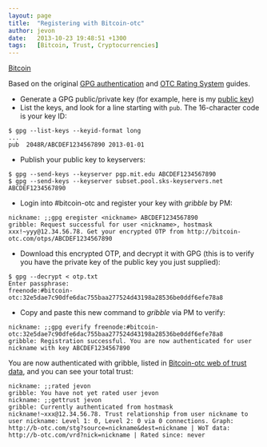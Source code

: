 ```yaml
---
layout: page
title:  "Registering with Bitcoin-otc"
author: jevon
date:   2013-10-23 19:48:51 +1300
tags:   [Bitcoin, Trust, Cryptocurrencies]
---
```


[Bitcoin](Bitcoin.md)

Based on the original <a href="http://wiki.bitcoin-otc.com/wiki/GPG_authentication">GPG authentication</a> and <a href="http://wiki.bitcoin-otc.com/wiki/OTC_Rating_System">OTC Rating System</a> guides.

* Generate a GPG public/private key (for example, here is my [public key](Public_Key.md))
* List the keys, and look for a line starting with `pub`. The 16-character code is your key ID:
```
$ gpg --list-keys --keyid-format long
...
pub  2048R/ABCDEF1234567890 2013-01-01
```
* Publish your public key to keyservers:
```
$ gpg --send-keys --keyserver pgp.mit.edu ABCDEF1234567890
$ gpg --send-keys --keyserver subset.pool.sks-keyservers.net ABCDEF1234567890
```
* Login into #bitcoin-otc and register your key with _gribble_ by PM:
```
nickname: ;;gpg eregister <nickname> ABCDEF1234567890
gribble: Request successful for user <nickname>, hostmask xxx!~yyy@12.34.56.78. Get your encrypted OTP from http://bitcoin-otc.com/otps/ABCDEF1234567890
```
* Download this encrypted OTP, and decrypt it with GPG (this is to verify you have the private key of the public key you just supplied):
```
$ gpg --decrypt < otp.txt
Enter passphrase:
freenode:#bitcoin-otc:32e5dae7c90dfe6dac755baa277524d43198a28536be0ddf6efe78a8
```
* Copy and paste this new command to _gribble_ via PM to verify:
```
nickname: ;;gpg everify freenode:#bitcoin-otc:32e5dae7c90dfe6dac755baa277524d43198a28536be0ddf6efe78a8
gribble: Registration successful. You are now authenticated for user nickname with key ABCDEF1234567890
```

You are now authenticated with gribble, listed in <a href="http://bitcoin-otc.com/viewratings.php">Bitcoin-otc web of trust data</a>, and you can see your total trust:

```
nickname: ;;rated jevon
gribble: You have not yet rated user jevon
nickname: ;;gettrust jevon
gribble: Currently authenticated from hostmask nickname!~xxx@12.34.56.78. Trust relationship from user nickname to user nickname: Level 1: 0, Level 2: 0 via 0 connections. Graph: http://b-otc.com/stg?source=nickname&dest=nickname | WoT data: http://b-otc.com/vrd?nick=nickname | Rated since: never
```
